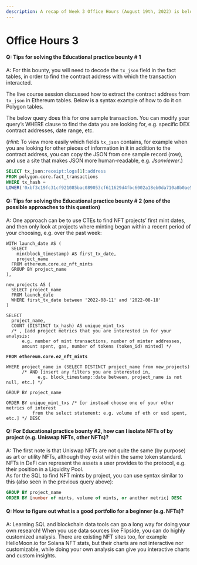 ```yaml
---
description: A recap of Week 3 Office Hours (August 19th, 2022) is below.
---
```


# Office Hours 3

#### Q: Tips for solving the Educational practice bounty # 1&#x20;

A: For this bounty, you will need to decode the `tx_json` field in the fact tables, in order to find the contract address with which the transaction interacted.&#x20;

The live course session discussed how to extract the contract address from `tx_json` in Ethereum tables. Below is a syntax example of how to do it on Polygon tables.&#x20;

The below query does this for one sample transaction. You can modify your query’s WHERE clause to find the data you are looking for, e.g. specific DEX contract addresses, date range, etc.&#x20;

(_Hint_: To view more easily which fields `tx_json` contains, for example when you are looking for other pieces of information in it in addition to the contract address, you can copy the JSON from one sample record (row), and use a site that makes JSON more human-readable, e.g. _Jsonviewer_.)

```sql
SELECT tx_json:receipt:logs[1]:address 
FROM polygon.core.fact_transactions 
WHERE tx_hash = 
LOWER('0xbf3c19fc31cf921085bac089053cf611629d4fbc6002a18eb0da710a8b0ae5be')
```

#### Q: Tips for solving the Educational practice bounty # 2 (one of the possible approaches to this question)&#x20;

A: One approach can be to use CTEs to find NFT projects’ first mint dates, and then only look at projects where minting began within a recent period of your choosing, e.g. over the past week:

<pre class="language-sql"><code class="lang-sql">WITH launch_date AS ( 
  SELECT 
    min(block_timestamp) AS first_tx_date, 
    project_name 
  FROM ethereum.core.ez_nft_mints 
  GROUP BY project_name 
), 

new_projects AS ( 
  SELECT project_name 
  FROM launch_date 
  WHERE first_tx_date between '2022-08-11' and '2022-08-18' 
) 

SELECT 
  project_name, 
  COUNT (DISTINCT tx_hash) AS unique_mint_txs 
  /* , [add project metrics that you are interested in for your analysis:
      e.g. number of mint transactions, number of minter addresses, 
      amount spent, gas, number of tokens (token_id) minted] */   
         
<strong>FROM ethereum.core.ez_nft_mints
</strong><strong>
</strong>WHERE project_name in (SELECT DISTINCT project_name from new_projects) 
      /* AND [insert any filters you are interested in, 
            e.g. block_timestamp::date between, project_name is not null, etc.] */   
                        
GROUP BY project_name 

ORDER BY unique_mint_txs /* [or instead choose one of your other metrics of interest
          from the select statement: e.g. volume of eth or usd spent, etc.] */ DESC</code></pre>

#### Q: For Educational practice bounty #2, how can I isolate NFTs of by project (e.g. Uniswap NFTs, other NFTs)?&#x20;

A: The first note is that Uniswap NFTs are not quite the same (by purpose) as art or utility NFTs, although they exist within the same token standard. NFTs in DeFi can represent the assets a user provides to the protocol, e.g. their position in a Liquidity Pool.\
As for the SQL to find NFT mints by project, you can use syntax similar to this (also seen in the previous query above):

```sql
GROUP BY project_name 
ORDER BY [number of mints, volume of mints, or another metric] DESC
```

#### Q: How to figure out what is a good portfolio for a beginner (e.g. NFTs)?&#x20;

A: Learning SQL and blockchain data tools can go a long way for doing your own research! When you use data sources like Flipside, you can do highly customized analysis. There are existing NFT sites too, for example HelloMoon.io for Solana NFT stats, but their charts are not interactive nor customizable, while doing your own analysis can give you interactive charts and custom insights.

